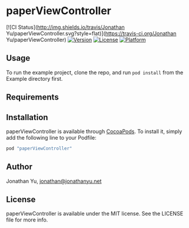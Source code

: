 # paperViewController

[![CI Status](http://img.shields.io/travis/Jonathan Yu/paperViewController.svg?style=flat)](https://travis-ci.org/Jonathan Yu/paperViewController)
[![Version](https://img.shields.io/cocoapods/v/paperViewController.svg?style=flat)](http://cocoapods.org/pods/paperViewController)
[![License](https://img.shields.io/cocoapods/l/paperViewController.svg?style=flat)](http://cocoapods.org/pods/paperViewController)
[![Platform](https://img.shields.io/cocoapods/p/paperViewController.svg?style=flat)](http://cocoapods.org/pods/paperViewController)

## Usage

To run the example project, clone the repo, and run `pod install` from the Example directory first.

## Requirements

## Installation

paperViewController is available through [CocoaPods](http://cocoapods.org). To install
it, simply add the following line to your Podfile:

```ruby
pod "paperViewController"
```

## Author

Jonathan Yu, jonathan@jonathanyu.net

## License

paperViewController is available under the MIT license. See the LICENSE file for more info.
